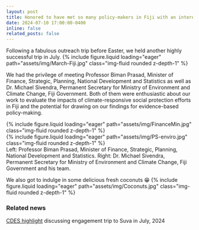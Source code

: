 ```yaml
---
layout: post
title: Honored to have met so many policy-makers in Fiji with an interest in evidence-based policy-making!
date: 2024-07-10 17:00:00-0400
inline: false
related_posts: false
---
```


Following a fabulous outreach trip before Easter, we held another highly successful trip in July.
{% include figure.liquid loading="eager" path="assets/img/March-Fiji.jpg" class="img-fluid rounded z-depth-1" %}

We had the privilege of meeting Professor Biman Prasad, Minister of Finance, Strategic, Planning, National Development and Statistics as well as 
Dr. Michael Sivendra, Permanent Secretary for Ministry of Environment and Climate Change, Fiji Government. Both of them were enthusiastic about our work to evaluate the impacts of climate-responsive social protection efforts in Fiji and the potential for drawing on our findings for evidence-based policy-making.

<div class="row mt-3">
    <div class="col-sm mt-3 mt-md-0">
        {% include figure.liquid loading="eager" path="assets/img/FinanceMin.jpg" class="img-fluid rounded z-depth-1" %}
    </div>
    <div class="col-sm mt-3 mt-md-0">
        {% include figure.liquid loading="eager" path="assets/img/PS-enviro.jpg" class="img-fluid rounded z-depth-1" %}
    </div>
</div>
<div class="caption">
    Left: Professor Biman Prasad, Minister of Finance, Strategic, Planning, National Development and Statistics. Right: Dr. Michael Sivendra, Permanent Secretary for Ministry of Environment and Climate Change, Fiji Government and his team.
</div>

We also got to indulge in some delicious fresh coconuts :grin:
{% include figure.liquid loading="eager" path="assets/img/Coconuts.jpg" class="img-fluid rounded z-depth-1" %}
### Related news
[CDES highlight](https://www.monash.edu/business/cdes/news-and-updates/newsletter/department-highlights) discussing engagement trip to Suva in July, 2024

